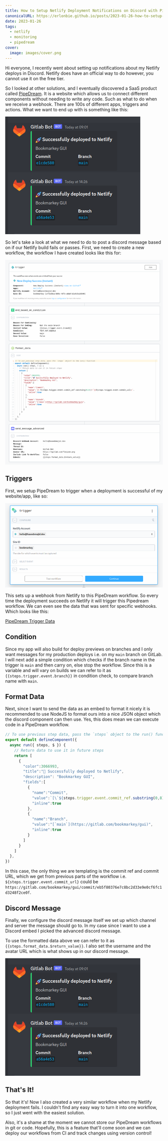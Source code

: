 ```yaml
---
title: How to Setup Netlify Deployment Notifications on Discord with Pipedream
canonicalURL: https://erlonbie.github.io/posts/2023-01-26-how-to-setup-netlify-deployment-notifications-on-discord-with-pipedream/
date: 2023-01-26
tags:
  - netlify
  - monitoring
  - pipedream
cover:
  image: images/cover.png
---
```


Hi everyone, I recently went about setting up notifications about my Netlify deploys in Discord. Netlify does have an official way to do
however, you cannot use it on the free tier.

So I looked at other solutions, and I eventually discovered a SaaS product called [PipeDream](pipedream.com/). It is a website which allows
us to connect different components without needing to write any code. Such as what to do when we receive a webhook. There are 100s
of different apps, triggers and actions. What we want to end up with is something like this:

![Discord](images/discord.png)

So let's take a look at what we need to do to post a discord message based on if our Netlify build fails or passes.
First, we need to create a new workflow, the workflow I have created looks like this for:

![PipeDream Workflow](images/pipedream.png)

## Triggers

First, we setup PipeDream to trigger when a deployment is successful of my website/app, like so:

![PipeDream Trigger](images/pipedream_trigger.png)

This sets up a webhook from Netlify to this PipeDream workflow. So every time the deployment succeeds on Netlify
it will trigger this Pipedream workflow. We can even see the data that was sent for specific webhooks. Which looks like this:

[PipeDream Trigger Data](images/pipedream_netlify_webhook.png)

## Condition

Since my app will also build for deploy previews on branches and I only want messages for my production deploys i.e.
on my `main` branch on GitLab. I will next add a simple condition which checks if the branch name in the trigger
is `main` and then carry on, else stop the workflow. Since this is a variable and will vary on builds we can refer to it as 
`{{steps.trigger.event.branch}}` in condition check, to compare branch name with `main`.

## Format Data

Next, since I want to send the data as an embed to format it nicely it is recommended to use NodeJS to format ours into a nice JSON
object which the discord component can then use. Yes, this does mean we can execute code in a PipeDream workflow.


```js
// To use previous step data, pass the `steps` object to the run() function
export default defineComponent({
  async run({ steps, $ }) {
    // Return data to use it in future steps
    return [
      {
        "color":3066993,
        "title":"🚀 Successfully deployed to Netlify",
        "description": "Bookmarkey GUI",
        "fields":[
          {
            "name":"Commit", 
            "value":`[\`${steps.trigger.event.commit_ref.substring(0,8)}\`](${steps.trigger.event.commit_url})`,
            "inline":true
          },
          {
            "name":"Branch",
            "value":"[`main`](https://gitlab.com/bookmarkey/gui)",
            "inline":true
          }
        ]
      }
    ]
  },
})
```

In this case, the only thing we are templating is the commit ref and commit URL, which we get from previous parts of the workflow
i.e. `${steps.trigger.event.commit_url}` could be `https://gitlab.com/bookmarkey/gui/commit/eb5f80376e7c8bc2d33e9e0cf6fc1d3248f2ce0f`.

## Discord Message

Finally, we configure the discord message itself we set up which channel and server the message should go to.
In my case since I want to use a Discord embed I picked the advanced discord message.

To use the formatted data above we can refer to it as `{{steps.format_data.$return_value}}`.
I also set the username and the avatar URL which is what shows up in our discord message.

![Discord](images/discord.png)

## That's It!

So that it's! Now I also created a very similar workflow when my Netlify deployment fails.
I couldn't find any easy way to turn it into one workflow, so I just went with the easiest solution.

Also, it's a shame at the moment we cannot store our PipeDream workflows in git or code.
Hopefully, this is a feature that'll come soon and we can deploy our workflows from CI
and track changes using version control!
